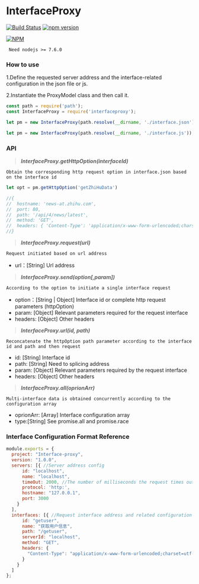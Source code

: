 # InterfaceProxy

[![Build Status](https://www.travis-ci.org/LeoHughes/InterfaceProxy.svg?branch=master)](https://www.travis-ci.org/LeoHughes/InterfaceProxy)
[![npm version](https://badge.fury.io/js/interfaceproxy.svg)](https://badge.fury.io/js/interfaceproxy)


[![NPM](https://nodei.co/npm/interfaceproxy.png?downloads=true&downloadRank=true&stars=true)](https://nodei.co/npm/interfaceproxy/)

```
 Need nodejs >= 7.6.0
```

### How to use

1.Define the requested server address and the interface-related configuration in the json file or js.

2.Instantiate the ProxyModel class and then call it.


```js
const path = require('path');
const InterfaceProxy = require('interfaceproxy');

let pm = new InterfaceProxy(path.resolve(__dirname, './interface.json'));

let pm = new InterfaceProxy(path.resolve(__dirname, './interface.js'));
```

### API

>***InterfaceProxy.getHttpOption(interfaceId)***

```
Obtain the corresponding http request option in interface.json based on the interface id
```

```js
let opt = pm.getHttpOption('getZhiHuData')

//{
//  hostname: 'news-at.zhihu.com',
//  port: 80,
//  path: '/api/4/news/latest',
//  method: 'GET',
//  headers: { 'Content-Type': 'application/x-www-form-urlencoded;charset=utf-8' } 
//}

```

>***InterfaceProxy.request(url)***

```
Request initiated based on url address
```

* url：[String] Url address


>***InterfaceProxy.send(option[,param])***

```
According to the option to initiate a single interface request
```

* option：[String | Object] Interface id or complete http request parameters (httpOption)
* param: [Object] Relevant parameters required for the request interface
* headers: [Object] Other headers


>***InterfaceProxy.url(id, path)***

```
Reconcatenate the httpOption path parameter according to the interface id and path and then request
```

* id: [String] Interface id
* path: [String] Need to splicing address
* param: [Object] Relevant parameters required by the request interface
* headers: [Object] Other headers


>***InterfaceProxy.all(oprionArr)***

```
Multi-interface data is obtained concurrently according to the configuration array
```

* oprionArr: [Array] Interface configuration array
* type:[String] See promise.all and promise.race

### Interface Configuration Format Reference

```js
module.exports = {
  project: "Interface-proxy",
  version: "1.0.0",
  servers: [{ //Server address config
      id: "localhost",
      name: "localhost",
      timeOut: 2000, //The number of milliseconds the request times out
      protocol: 'http:',
      hostname: "127.0.0.1",
      port: 3000
    }
  ],
  interfaces: [{ //Request interface address and related configuration
      id: "getuser",
      name: "获取用户信息",
      path: "/getuser",
      serverId: "localhost",
      method: "GET",
      headers: {
        "Content-Type": "application/x-www-form-urlencoded;charset=utf-8"
      }
    }
  ]
};

```